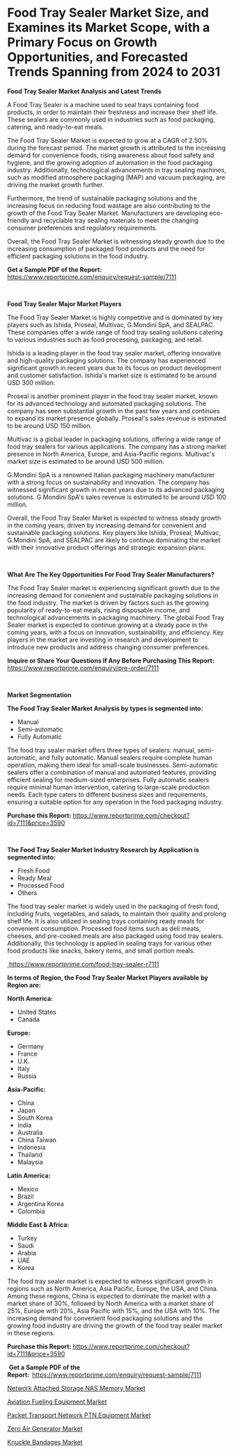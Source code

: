 <p><h1>Food Tray Sealer Market Size, and Examines its Market Scope, with a Primary Focus on Growth Opportunities, and Forecasted Trends Spanning from 2024 to 2031</h1></p><p><strong>Food Tray Sealer Market Analysis and Latest Trends</strong></p>
<p><p>A Food Tray Sealer is a machine used to seal trays containing food products, in order to maintain their freshness and increase their shelf life. These sealers are commonly used in industries such as food packaging, catering, and ready-to-eat meals.</p><p>The Food Tray Sealer Market is expected to grow at a CAGR of 2.50% during the forecast period. The market growth is attributed to the increasing demand for convenience foods, rising awareness about food safety and hygiene, and the growing adoption of automation in the food packaging industry. Additionally, technological advancements in tray sealing machines, such as modified atmosphere packaging (MAP) and vacuum packaging, are driving the market growth further.</p><p>Furthermore, the trend of sustainable packaging solutions and the increasing focus on reducing food wastage are also contributing to the growth of the Food Tray Sealer Market. Manufacturers are developing eco-friendly and recyclable tray sealing materials to meet the changing consumer preferences and regulatory requirements.</p><p>Overall, the Food Tray Sealer Market is witnessing steady growth due to the increasing consumption of packaged food products and the need for efficient packaging solutions in the food industry.</p></p>
<p><strong>Get a Sample PDF of the Report:&nbsp;</strong> <a href="https://www.reportprime.com/enquiry/request-sample/7111">https://www.reportprime.com/enquiry/request-sample/7111</a></p>
<p>&nbsp;</p>
<p><strong>Food Tray Sealer Major Market Players</strong></p>
<p><p>The Food Tray Sealer Market is highly competitive and is dominated by key players such as Ishida, Proseal, Multivac, G.Mondini SpA, and SEALPAC. These companies offer a wide range of food tray sealing solutions catering to various industries such as food processing, packaging, and retail.</p><p>Ishida is a leading player in the food tray sealer market, offering innovative and high-quality packaging solutions. The company has experienced significant growth in recent years due to its focus on product development and customer satisfaction. Ishida's market size is estimated to be around USD 300 million.</p><p>Proseal is another prominent player in the food tray sealer market, known for its advanced technology and automated packaging solutions. The company has seen substantial growth in the past few years and continues to expand its market presence globally. Proseal's sales revenue is estimated to be around USD 150 million.</p><p>Multivac is a global leader in packaging solutions, offering a wide range of food tray sealers for various applications. The company has a strong market presence in North America, Europe, and Asia-Pacific regions. Multivac's market size is estimated to be around USD 500 million.</p><p>G.Mondini SpA is a renowned Italian packaging machinery manufacturer with a strong focus on sustainability and innovation. The company has witnessed significant growth in recent years due to its advanced packaging solutions. G.Mondini SpA's sales revenue is estimated to be around USD 100 million.</p><p>Overall, the Food Tray Sealer Market is expected to witness steady growth in the coming years, driven by increasing demand for convenient and sustainable packaging solutions. Key players like Ishida, Proseal, Multivac, G.Mondini SpA, and SEALPAC are likely to continue dominating the market with their innovative product offerings and strategic expansion plans.</p></p>
<p>&nbsp;</p>
<p><strong>What Are The Key Opportunities For Food Tray Sealer Manufacturers?</strong></p>
<p><p>The Food Tray Sealer market is experiencing significant growth due to the increasing demand for convenient and sustainable packaging solutions in the food industry. The market is driven by factors such as the growing popularity of ready-to-eat meals, rising disposable income, and technological advancements in packaging machinery. The global Food Tray Sealer market is expected to continue growing at a steady pace in the coming years, with a focus on innovation, sustainability, and efficiency. Key players in the market are investing in research and development to introduce new products and address changing consumer preferences.</p></p>
<p><strong>Inquire or Share Your Questions If Any Before Purchasing This Report:</strong> <a href="https://www.reportprime.com/enquiry/pre-order/7111">https://www.reportprime.com/enquiry/pre-order/7111</a></p>
<p>&nbsp;</p>
<p><strong>Market Segmentation</strong></p>
<p><strong>The Food Tray Sealer Market Analysis by types is segmented into:</strong></p>
<p><ul><li>Manual</li><li>Semi-automatic</li><li>Fully Automatic</li></ul></p>
<p><p>The food tray sealer market offers three types of sealers: manual, semi-automatic, and fully automatic. Manual sealers require complete human operation, making them ideal for small-scale businesses. Semi-automatic sealers offer a combination of manual and automated features, providing efficient sealing for medium-sized enterprises. Fully automatic sealers require minimal human intervention, catering to large-scale production needs. Each type caters to different business sizes and requirements, ensuring a suitable option for any operation in the food packaging industry.</p></p>
<p><strong>Purchase this Report:&nbsp;</strong><a href="https://www.reportprime.com/checkout?id=7111&price=3590">https://www.reportprime.com/checkout?id=7111&price=3590</a></p>
<p>&nbsp;</p>
<p><strong>The Food Tray Sealer Market Industry Research by Application is segmented into:</strong></p>
<p><ul><li>Fresh Food</li><li>Ready Meal</li><li>Processed Food</li><li>Others</li></ul></p>
<p><p>The food tray sealer market is widely used in the packaging of fresh food, including fruits, vegetables, and salads, to maintain their quality and prolong shelf life. It is also utilized in sealing trays containing ready meals for convenient consumption. Processed food items such as deli meats, cheeses, and pre-cooked meals are also packaged using food tray sealers. Additionally, this technology is applied in sealing trays for various other food products like snacks, bakery items, and small portion meals.</p></p>
<p><a href="https://www.reportprime.com/food-tray-sealer-r7111">&nbsp;https://www.reportprime.com/food-tray-sealer-r7111</a></p>
<p><strong>In terms of Region, the Food Tray Sealer Market Players available by Region are:</strong></p>
<p>
    <p> <strong> North America: </strong>
        <ul>
            <li>United States</li>
            <li>Canada</li>
        </ul>
        </p> 
    <p> <strong> Europe: </strong>
        <ul>
            <li>Germany</li>
            <li>France</li>
            <li>U.K.</li>
            <li>Italy</li>
            <li>Russia</li>
        </ul>
        </p> 
    <p> <strong> Asia-Pacific: </strong>
        <ul>
            <li>China</li>
            <li>Japan</li>
            <li>South Korea</li>
            <li>India</li>
            <li>Australia</li>
            <li>China Taiwan</li>
            <li>Indonesia</li>
            <li>Thailand</li>
            <li>Malaysia</li>
        </ul>
        </p> 
    <p> <strong> Latin America: </strong>
        <ul>
            <li>Mexico</li>
            <li>Brazil</li>
            <li>Argentina Korea</li>
            <li>Colombia</li>
        </ul>
        </p> 
    <p> <strong> Middle East & Africa: </strong>
        <ul>
            <li>Turkey</li>
            <li>Saudi</li>
            <li>Arabia</li>
            <li>UAE</li>
            <li>Korea</li>
        </ul>
    </p>
    </p>
<p><p>The food tray sealer market is expected to witness significant growth in regions such as North America, Asia Pacific, Europe, the USA, and China. Among these regions, China is expected to dominate the market with a market share of 30%, followed by North America with a market share of 25%, Europe with 20%, Asia Pacific with 15%, and the USA with 10%. The increasing demand for convenient food packaging solutions and the growing food industry are driving the growth of the food tray sealer market in these regions.</p></p>
<p><strong>Purchase this Report: </strong><a href="https://www.reportprime.com/checkout?id=7111&price=3590">https://www.reportprime.com/checkout?id=7111&price=3590</a></p>
<p>&nbsp;<strong>Get a Sample PDF of the Report:&nbsp;&nbsp;</strong><a href="https://www.reportprime.com/enquiry/request-sample/7111">https://www.reportprime.com/enquiry/request-sample/7111</a></p>
<p><strong></strong></p>
<p><p><a href="https://github.com/sydneyHaley871/Market-Research-Report-List-1/blob/main/network-attached-storage-nas-memory-market.md">Network Attached Storage NAS Memory Market</a></p><p><a href="https://www.linkedin.com/pulse/aviation-fueling-equipment-market-global-share-ranking-overall-3i8ye?trackingId=ntkAUd3CSJWEMGgU6Yj8ig%3D%3D">Aviation Fueling Equipment Market</a></p><p><a href="https://github.com/seamusocallaghan/Market-Research-Report-List-1/blob/main/packet-transport-network-ptn-equipment-market.md">Packet Transport Network PTN Equipment Market</a></p><p><a href="https://www.linkedin.com/pulse/zero-air-generator-market-emerging-trends-future-prospects-w9zke?trackingId=%2B4hdYul5SEOQwa28ahchAA%3D%3D">Zero Air Generator Market</a></p><p><a href="https://issuu.com/reportprime-2/docs/knuckle-bandages-market-size-2030.p_d3cbe1146a01a0">Knuckle Bandages Market</a></p></p>
